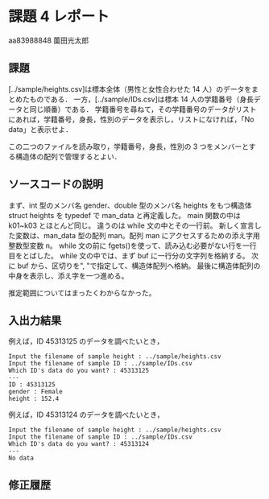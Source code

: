 # 課題 4 レポート

aa83988848 薗田光太郎

## 課題

[../sample/heights.csv]は標本全体（男性と女性合わせた 14 人）のデータをまとめたものである．
一方，[../sample/IDs.csv]は標本 14 人の学籍番号（身長データと同じ順番）である．
学籍番号を尋ねて，その学籍番号のデータがリストにあれば，学籍番号，身長，性別のデータを表示し，リストになければ，「No data」と表示せよ．

この二つのファイルを読み取り，学籍番号，身長，性別の 3 つをメンバーとする構造体の配列で管理するとよい．

## ソースコードの説明

まず、int 型のメンバ名 gender、double 型のメンバ名 heights をもつ構造体 struct heights を typedef で man_data と再定義した。
main 関数の中は k01~k03 とほとんど同じ。
違うのは while 文の中とその一行前。
新しく宣言した変数は、man_data 型の配列 man。配列 man にアクセスするための添え字用整数型変数 n。
while 文の前に fgets()を使って、読み込む必要がない行を一行目をとばした。
while 文の中では、まず buf に一行分の文字列を格納する。
次に buf から、区切りを", "で指定して、構造体配列へ格納。
最後に構造体配列の中身を表示し、添え字を一つ進める。

推定範囲についてはまったくわからなかった。

## 入出力結果

例えば，ID 45313125 のデータを調べたいとき，

```
Input the filename of sample height : ../sample/heights.csv
Input the filename of sample ID : ../sample/IDs.csv
Which ID's data do you want? : 45313125
---
ID : 45313125
gender : Female
height : 152.4
```

例えば，ID 45313124 のデータを調べたいとき，

```
Input the filename of sample height : ../sample/heights.csv
Input the filename of sample ID : ../sample/IDs.csv
Which ID's data do you want? : 45313124
---
No data
```

## 修正履歴
